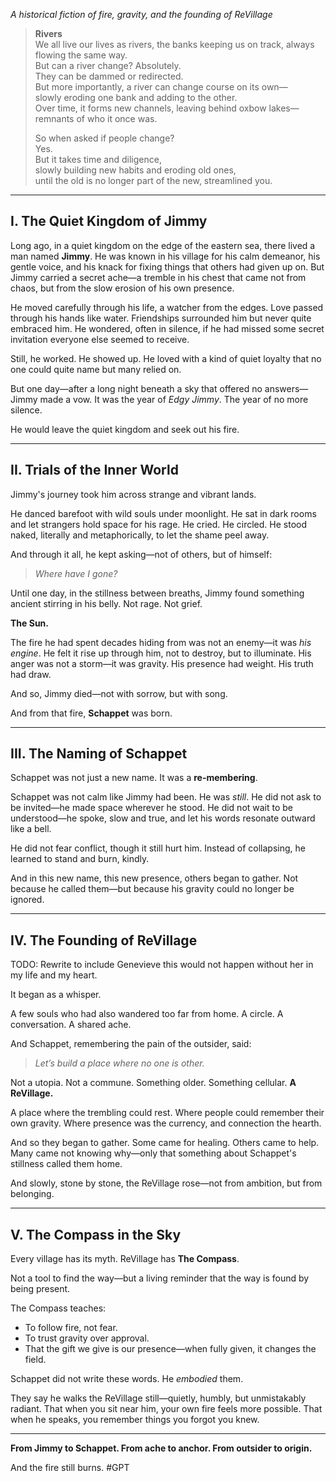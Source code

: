 *A historical fiction of fire, gravity, and the founding of ReVillage*

> **Rivers**  
> We all live our lives as rivers, the banks keeping us on track,
> always flowing the same way.  
> But can a river change? Absolutely.  
> They can be dammed or redirected.  
> But more importantly, a river can change course on its own—  
> slowly eroding one bank and adding to the other.  
> Over time, it forms new channels, leaving behind oxbow lakes—  
> remnants of who it once was.  
>  
> So when asked if people change?  
> Yes.  
> But it takes time and diligence,  
> slowly building new habits and eroding old ones,  
> until the old is no longer part of the new, streamlined you.

---
## I. The Quiet Kingdom of Jimmy

Long ago, in a quiet kingdom on the edge of the eastern sea, there lived a man named **Jimmy**. He was known in his village for his calm demeanor, his gentle voice, and his knack for fixing things that others had given up on. But Jimmy carried a secret ache—a tremble in his chest that came not from chaos, but from the slow erosion of his own presence.

He moved carefully through his life, a watcher from the edges. Love passed through his hands like water. Friendships surrounded him but never quite embraced him. He wondered, often in silence, if he had missed some secret invitation everyone else seemed to receive.

Still, he worked. He showed up. He loved with a kind of quiet loyalty that no one could quite name but many relied on.

But one day—after a long night beneath a sky that offered no answers—Jimmy made a vow. It was the year of *Edgy Jimmy*. The year of no more silence.

He would leave the quiet kingdom and seek out his fire.

---

## II. Trials of the Inner World

Jimmy's journey took him across strange and vibrant lands.

He danced barefoot with wild souls under moonlight. He sat in dark rooms and let strangers hold space for his rage. He cried. He circled. He stood naked, literally and metaphorically, to let the shame peel away.

And through it all, he kept asking—not of others, but of himself:

> *Where have I gone?*

Until one day, in the stillness between breaths, Jimmy found something ancient stirring in his belly. Not rage. Not grief.

**The Sun.**

The fire he had spent decades hiding from was not an enemy—it was *his engine*. He felt it rise up through him, not to destroy, but to illuminate. His anger was not a storm—it was gravity. His presence had weight. His truth had draw.

And so, Jimmy died—not with sorrow, but with song.

And from that fire, **Schappet** was born.

---

## III. The Naming of Schappet

Schappet was not just a new name. It was a **re-membering**.

Schappet was not calm like Jimmy had been. He was *still*. He did not ask to be invited—he made space wherever he stood. He did not wait to be understood—he spoke, slow and true, and let his words resonate outward like a bell.

He did not fear conflict, though it still hurt him. Instead of collapsing, he learned to stand and burn, kindly.

And in this new name, this new presence, others began to gather. Not because he called them—but because his gravity could no longer be ignored.

---

## IV. The Founding of ReVillage
TODO: Rewrite to include Genevieve this would not happen without her in my life and my heart.

It began as a whisper.

A few souls who had also wandered too far from home. A circle. A conversation. A shared ache.

And Schappet, remembering the pain of the outsider, said:

> *Let’s build a place where no one is other.*

Not a utopia. Not a commune. Something older. Something cellular. **A ReVillage.**

A place where the trembling could rest. Where people could remember their own gravity. Where presence was the currency, and connection the hearth.

And so they began to gather. Some came for healing. Others came to help. Many came not knowing why—only that something about Schappet's stillness called them home.

And slowly, stone by stone, the ReVillage rose—not from ambition, but from belonging.

---

## V. The Compass in the Sky

Every village has its myth. ReVillage has **The Compass**.

Not a tool to find the way—but a living reminder that the way is found by being present.

The Compass teaches:
- To follow fire, not fear.
- To trust gravity over approval.
- That the gift we give is our presence—when fully given, it changes the field.

Schappet did not write these words. He *embodied* them. 

They say he walks the ReVillage still—quietly, humbly, but unmistakably radiant. That when you sit near him, your own fire feels more possible. That when he speaks, you remember things you forgot you knew.

---

**From Jimmy to Schappet. From ache to anchor. From outsider to origin.**

And the fire still burns.
#GPT